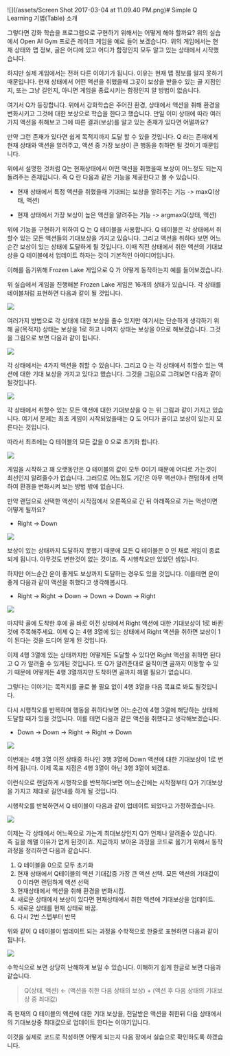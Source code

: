 ![](/assets/Screen Shot 2017-03-04 at 11.09.40 PM.png)# Simple Q Learning 기법(Table) 소개

그렇다면 강화 학습을 프로그램으로 구현하기 위해서는 어떻게 해야 할까요? 위의 실습에서 Open AI Gym 프로즌 레이크 게임을 예로 들어 보겠습니다. 위의 게임에서는 현재 상태와 맵 정보, 골은 어디에 있고 어디가 함정인지 모두 알고 있는 상태에서 시작했습니다.

하지만 실제 게임에서는 전혀 다른 이야기가 됩니다. 이유는 현재 맵 정보를 알지 못하기 때문입니다. 현재 상태에서 어떤 액션을 취했을때 그곳이 보상을 받을수 있는 골 지점인지, 또는 그냥 길인지, 아니면 게임을 종료시키는 함정인지 알 방법이 없습니다.

여기서 Q가 등장합니다. 위에서 강화학습은 주어진 환경, 상태에서 액션을 취해 환경을 변화시키고 그것에 대한 보상으로 학습을 한다고 했습니다. 만일 이미 상태에 따라 여러가지 액션을 취해보고 그에 따른 결과(보상)를 알고 있는 존재가 있다면 어떨까요?

만약 그런 존재가 있다면 쉽게 목적지까지 도달 할 수 있을 것입니다. Q 라는 존재에게 현재 상태와 액션을 알려주고, 액션 중 가장 보상이 큰 행동을 취하면 될 것이기 때문입니다.

위에서 설명한 것처럼 Q는 현재상태에서 어떤 액션을 취했을때 보상이 어느정도 되는지 돌려주는 존재입니다. 즉 Q 란 다음과 같은 기능을 제공한다고 볼 수 있습니다.

* 현재 상태에서 특정 액션을 취했을때 기대되는 보상을 알려주는 기능 -> maxQ(상태, 액션)

* 현재 상태에서 가장 보상이 높은 액션을 알려주는 기능 -> argmaxQ(상태, 액션)

위에 기능을 구현하기 위하여 Q 는 Q 테이블을 사용합니다. Q 테이블은 각 상태에서 취할수 있는 모든 액션들의 기대보상을 가지고 있습니다. 그리고 액션을 취하다 보면 어느순간 보상이 있는 상태에 도달하게 될 것입니다. 이때 직전 상태에서 취한 액션의 기대보상을 Q 테이블에서 업데이트 하자는 것이 기본적인 아이디어입니다.

이해를 돕기위해 Frozen Lake 게임으로 Q 가 어떻게 동작하는지 예를 들어보겠습니다.

위 실습에서 게임을 진행해본 Frozen Lake 게임은 16개의 상태가 있습니다. 각 상태를 테이블처럼 표현하면 다음과 같이 될 것입니다.

<img src="http://postfiles14.naver.net/MjAxNzAyMThfMTg4/MDAxNDg3NDAzMDA3Nzc0.nQedecAA5-pH98E_ndo3XWb6AhqbrGYoMqS8z9MiQxgg.FjYBlLdIgOEiduV6-qpGSAKJuq3LKT1wi-YctEpqLnYg.PNG.akj61300/map.png?type=w2" />

여러가지 방법으로 각 상태에 대한 보상을 줄수 있지만 여기서는 단순하게 생각하기 위해 골(목적지) 상태는 보상을 1로 하고 나머지 상태는 보상을 0으로 해보겠습니다. 그것을 그림으로 보면 다음과 같이 됩니다.

<img src="http://postfiles6.naver.net/MjAxNzAyMjRfMTgw/MDAxNDg3OTAxNzAzMzk0.6IWM8bF39JFph3SoDI9fFV5vd6V0aouYWc7LcnAhFBog.ydBLN2lk8eQnAscIU3hcX4j95Jd57D21Vw9cLY8PbcQg.PNG.akj61300/map2.png?type=w2" />

각 상태에서는 4가지 액션을 취할 수 있습니다. 그리고 Q 는 각 상태에서 취할수 있는 액션에 대한 기대 보상을 가지고 있다고 했습니다. 그것을 그림으로 그려보면 다음과 같이 될것입니다.

<img src="http://postfiles6.naver.net/MjAxNzAyMjRfNTAg/MDAxNDg3OTAzNDU2ODYw.0usB7QOnkg1uKMs5T0wd4yMrCfzB78-HG4c_VbyoxHkg.oQpQ72rgcM_VU3knfw6zLftAEjm3BgrKLN06leCy6UIg.PNG.akj61300/q_map01.png?type=w2" />

각 상태에서 취할수 있는 모든 액션에 대한 기대보상을 Q 는 위 그림과 같이 가지고 있습니다. 여기서 문제는 최초 게임이 시작되었을때는 Q 도 어디가 골이고 보상이 있는지 모른다는 것입니다.

따라서 최초에는 Q 테이블의 모든 값을 0 으로 초기화 합니다.

<img src="http://postfiles10.naver.net/MjAxNzAyMjRfODIg/MDAxNDg3OTA0MDc3Mjg5.Y4xUGwQ-OfBAghDoJXi0zYzmZnf4pt7DDqy0iwvClUsg.cY4dMc0cgNl9_rUN_uRcEvQRrAecWX7_3j-wdCgSRI0g.PNG.akj61300/q_map02.png?type=w2" />

게임을 시작하고 꽤 오랫동안은 Q 테이블의 값이 모두 0이기 때문에 어디로 가는것이 최선인지 알려줄수가 없습니다.
그러므로 어느정도 기간은 아무 액션이나 랜덤하게 선택하여 환경을 변화시켜 보는 방법 밖에 없습니다.

만약 랜덤으로 선택한 액션이 시작점에서 오른쪽으로 간 뒤 아래쪽으로 가는 액션이면 어떻게 될까요?

* Right -> Down

<img src="http://postfiles5.naver.net/MjAxNzAyMjRfMTY2/MDAxNDg3OTA5OTk2MDMw.hBtqS9cDz3U6TZgkZpeW-jJkW-MF-BU66cEcILJ6hX8g.6z8Dd_n7cCruTxMJEOXTJpp9tzlBhlcNrDUtg5pRktUg.GIF.akj61300/random02.gif?type=w2" />

보상이 있는 상태까지 도달하지 못했기 때문에 모든 Q 테이블은 0 인 채로 게임이 종료되게 됩니다. 아무것도 변한것이 없는 것이죠. 즉 시행착오만 있었던 셈입니다.

하지만 어느순간 운이 좋게도 보상까지 도달하는 경우도 있을 것입니다. 이를테면 운이좋게 다음과 같이 액션을 취했다고 생각해봅시다.

* Right -> Right -> Down -> Down -> Down -> Right

<img src="http://postfiles5.naver.net/MjAxNzAyMjRfMzAw/MDAxNDg3OTEwNTk0NzYx.YlZoQoPlZSrx-p8XWxBXldwYsX1WDud1Wt5czoPiKWsg.xWkFwXIF3IFAg73gthpbMOS_hCi3vh7mE_ZKHGSymWYg.GIF.akj61300/random03.gif?type=w2" />

마지막 골에 도착한 후에 골 바로 이전 상태에서 Right 액션에 대한 기대보상이 1로 바뀐것에 주목해주세요. 이제 Q 는 4행 3열에 있는 상태에서 Right 액션을 취하면 보상이 1이 된다는 것을 드디어 알게 된 것입니다.

이제 4행 3열에 있는 상태까지만 어떻게든 도달할 수 있다면 Right 액션을 취하면 된다고 Q 가 알려줄 수 있게된 것입니다. 또 Q가 알려준대로 움직이면 골까지 이동할 수 있기 때문에 어떻게든 4행 3열까지만 도착하면 골까지 헤맬 필요가 없습니다.

그렇다는 이야기는 목적지를 골로 볼 필요 없이 4행 3열을 다음 목표로 봐도 될것입니다.

다시 시행착오를 반복하며 행동을 취하다보면 어느순간에 4행 3열에 해당하는 상태에 도달할 때가 있을 것입니다. 이를 테면 다음과 같은 액션을 취했다고 생각해보겠습니다.

* Down -> Down -> Right -> Right -> Down

<img src="http://postfiles5.naver.net/MjAxNzAyMjRfNTQg/MDAxNDg3OTExNTMzOTM4.7EmbrgffUZEn-RYGK1MqjOEKVVbNo1B-bsTjbZT4HD8g.TZ-GqVY3Zs08GITqvCv6zQH1VBltCIBnesThhsDhA6Yg.GIF.akj61300/random04.gif?type=w2" />

이번에는 4행 3열 이전 상태중 하나인 3행 3열에 Down 액션에 대한 기대보상이 1로 변하게 됩니다. 이제 목표 지점은 4행 3열이 아닌 3행 3열이 되겠죠.

이런식으로 랜덤하게 시행착오를 반복하다보면 어느순간에는 시작점부터 Q가 기대보상을 가지고 제대로 길안내를 하게 될 것입니다.

시행착오를 반복하면서 Q 테이블이 다음과 같이 업데이트 되었다고 가정하겠습니다.

<img src="http://postfiles2.naver.net/MjAxNzAyMjRfNjAg/MDAxNDg3OTEyMDA1MzA2.lC-qpfE6tgZ6H9NtNnmDq93MurWR-NGH-pZ3hE2PvrUg.y9jUubHN_HFe2zZvQ_ssn3b-bKjUhdhVmAYMDlmBsHIg.PNG.akj61300/update01.png?type=w2" />

이제는 각 상태에서 어느쪽으로 가는게 최대보상인지 Q가 언제나 알려줄수 있습니다. 즉 길을 헤맬 이유가 없게 된것이죠. 지금까지 보아온 과정을 코드로 옮기기 위해서 동작과정을 정리하면 다음과 같습니다.

1. Q 테이블을 0으로 모두 초기화
2. 현재 상태에서 Q테이블의 액션 기대값중 가장 큰 액션 선택. 모든 액션의 기대값이 0 이라면 랜덤하게 액션 선택
3. 현재상태에서 액션을 취해 환경을 변화시킴.
4. 새로운 상태에서 보상이 있다면 현재상태에서 취한 액션에 기대보상을 업데이트.
5. 새로운 상태를 현재 상태로 바꿈.
5. 다시 2번 스텝부터 반복

위와 같이 Q 테이블이 업데이트 되는 과정을 수학적으로 한줄로 표현하면 다음과 같이 됩니다.

<img src="http://postfiles7.naver.net/MjAxNzAyMjRfNDQg/MDAxNDg3OTE2MDcxMTQ4.YZMQNmz66Og7mG7VDHb_IAwYunRn6TdCZdXyw1WcXKwg.m8FFW3w36wFyy-uXzrhkczrMN3A_jDGSWWuitgdMbO8g.PNG.akj61300/math_01.png?type=w2" />

수학식으로 보면 상당히 난해하게 보일 수 있습니다. 이해하기 쉽게 한글로 보면 다음과 같습니다.

> Q(상태, 액션) <- (액션을 취한 다음 상태의 보상) + (액션 후 다음 상태의 기대보상 중 최대값)

즉 현재의 Q 테이블의 액션에 대한 기대 보상을, 전달받은 액션을 취한뒤 다음 상태에서의 기대보상중 최대값으로 업데이트 한다는 이야기입니다.

이것을 실제로 코드로 작성하면 어떻게 되는지 다음 장에서 실습으로 확인하도록 하겠습니다.